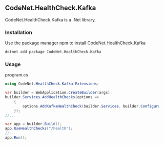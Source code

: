## CodeNet.HealthCheck.Kafka

CodeNet.HealthCheck.Kafka is a .Net library.

### Installation

Use the package manager [npm](https://www.nuget.org/packages/CodeNet.HealthCheck.Kafka/) to install CodeNet.HealthCheck.Kafka

```bash
dotnet add package CodeNet.HealthCheck.Kafka
```

### Usage
program.cs
```csharp
using CodeNet.HealthCheck.Kafka.Extensions;

var builder = WebApplication.CreateBuilder(args);
builder.Services.AddHealthChecks(options =>
    {
        options.AddKafkaHealthCheck(builder.Services, builder.Configuration.GetSection("Kafka")!);
    });
//...

var app = builder.Build();
app.UseHealthChecks("/health");
//...
app.Run();
```